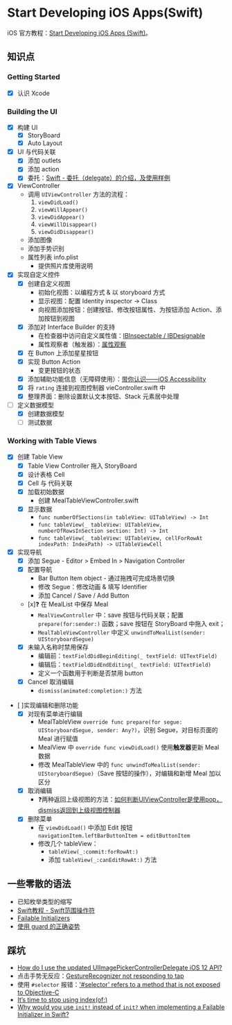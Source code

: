 # Start Developing iOS Apps(Swift)

iOS 官方教程：[Start Developing iOS Apps (Swift)](https://developer.apple.com/library/archive/referencelibrary/GettingStarted/DevelopiOSAppsSwift/)。

## 知识点

### Getting Started

- [x] 认识 Xcode

### Building the UI

- [x] 构建 UI
    - [x] StoryBoard
    - [x] Auto Layout
- [x] UI 与代码关联
    - [x] 添加 outlets
    - [x] 添加 action
    - [x] 委托：[Swift - 委托（delegate）的介绍，及使用样例](http://www.hangge.com/blog/cache/detail_810.html)
- [x] ViewController
    - 调用 `UIViewController` 方法的流程：
        1. `viewDidLoad()`
        2. `viewWillAppear()`
        3. `viewDidAppear()`
        4. `viewWillDisappear()`
        5. `viewDidDisappear()`
    - 添加图像
    - 添加手势识别
    - 属性列表 info.plist
        - 提供照片库使用说明
- [x] 实现自定义控件
    - [x] 创建自定义视图
        - 初始化视图：以编程方式 & 以 storyboard 方式
        - 显示视图：配置 Identity inspector -> Class
        - 向视图添加按钮：创建按钮、修改按钮属性、为按钮添加 Action、添加按钮到视图
    - [x] 添加对 Interface Builder 的支持
        - 在检查器中访问自定义属性值：[IBInspectable / IBDesignable](https://nshipster.cn/ibinspectable-ibdesignable/)
        - 属性观察者（触发器）：[属性观察](https://swifter.tips/property-observer/)
    - [x] 在 Button 上添加星星按钮
    - [x] 实现 Button Action
        - 变更按钮的状态
    - [x] 添加辅助功能信息（无障碍使用）：[带你认识——iOS Accessibility](https://www.jianshu.com/p/0991a4f0bc0c)
    - [x] 将 `rating` 连接到视图控制器 vieController.swift 中
    - [x] 整理界面：删除设置默认文本按钮、Stack 元素居中处理
- [ ] 定义数据模型
    - [x] 创建数据模型
    - [ ] 测试数据
    
### Working with Table Views

- [x] 创建 Table View
    - [x] Table View Controller 拖入 StoryBoard
    - [x] 设计表格 Cell
    - [x] Cell 与 代码关联
    - [x] 加载初始数据
        - 创建 MealTableViewController.swift
    - [x] 显示数据
        - `func numberOfSections(in tableView: UITableView) -> Int`
        - `func tableView(_ tableView: UITableView, numberOfRowsInSection section: Int) -> Int`
        - `func tableView(_ tableView: UITableView, cellForRowAt indexPath: IndexPath) -> UITableViewCell`
- [x] 实现导航
    - [x] 添加 Segue - Editor > Embed In > Navigation Controller
    - [x] 配置导航
        - Bar Button Item object - 通过拖拽可完成场景切换
        - 修改 Segue：修改动画 & 填写 Identifier
        - 添加 Cancel / Save / Add Button
    - [x]❓ 在 MealList 中保存 Meal
        - `MealViewController` 中：save 按钮与代码关联；配置 `prepare(for:sender:)` 函数；save 按钮在 StoryBoard 中拖入 exit；
        - `MealTableViewController` 中定义 `unwindToMealList(sender: UIStoryboardSegue)`
    - [x] 未输入名称时禁用保存
        - 编辑前：`textFieldDidBeginEditing(_ textField: UITextField)`
        - 编辑后：`textFieldDidEndEditing(_ textField: UITextField)`
        - 定义一个函数用于判断是否禁用 button
    - [x] Cancel 取消编辑
        - `dismiss(animated:completion:)` 方法
- [ ]实现编辑和删除功能
    - [x] 对现有菜单进行编辑
        - MealTableView `override func prepare(for segue: UIStoryboardSegue, sender: Any?)`，识别 Segue，对目标页面的 Meal 进行赋值
        - MealView 中 `override func viewDidLoad()` 使用**触发器**更新 Meal 数据
        - 修改 MealTableView 中的 `func unwindToMealList(sender: UIStoryboardSegue)`（Save 按钮的操作），对编辑和新增 Meal 加以区分
    - [x] 取消编辑
        - ❓两种返回上级视图的方法：[如何判断UIViewController是使用pop，dismiss返回到上级视图控制器](https://blog.csdn.net/potato512/article/details/53634880)
    - [x] 删除菜单
        - 在 `viewDidLoad()` 中添加 Edit 按钮 `navigationItem.leftBarButtonItem = editButtonItem`
        - 修改几个 tableView：
            - `tableView(_:commit:forRowAt:)`
            - 添加 `tableView(_:canEditRowAt:)` 方法


## 一些零散的语法

- 已知枚举类型的缩写
- [Swift教程 - Swift范围操作符](https://www.w3cschool.cn/swift/swift-range-operators.html)
- [Failable Initializers](https://developer.apple.com/swift/blog/?id=17)
- [使用 guard 的正确姿势](https://swift.gg/2016/02/14/swift-guard-radix/)

## 踩坑

- [How do I use the updated UIImagePickerControllerDelegate iOS 12 API?](https://stackoverflow.com/questions/51182701/how-do-i-use-the-updated-uiimagepickercontrollerdelegate-ios-12-api)
- 点击手势无反应：[GestureRecognizer not responding to tap](https://stackoverflow.com/questions/26028455/gesturerecognizer-not-responding-to-tap)
- 使用 `#selector` 报错：['#selector' refers to a method that is not exposed to Objective-C](https://stackoverflow.com/questions/36818083/selector-refers-to-a-method-that-is-not-exposed-to-objective-c)
- [It’s time to stop using index(of:)](https://www.hackingwithswift.com/articles/177/its-time-to-stop-using-index-of)
- [Why would you use `init!` instead of `init?` when implementing a Failable Initializer in Swift?](https://stackoverflow.com/questions/31598425/why-would-you-use-init-instead-of-init-when-implementing-a-failable-initia)
